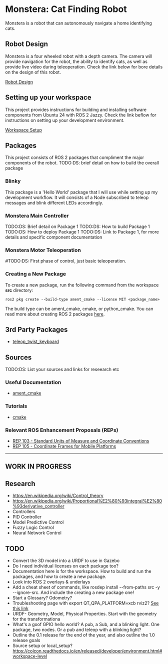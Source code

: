 # Monstera: Cat Finding Robot
Monstera is a robot that can autonomously navigate a home identifying cats.

## Robot Design
Monstera is a four wheeled robot with a depth camera. The camera will provide navigation for the robot, the ability to identify cats, as well as provide live video during teleoperation. Check the link below for bore details on the design of this robot.

[Robot Design](doc/robot_design.md)

## Setting up your workspace
This project provides instructions for building and installing software components from Ubuntu 24 with ROS 2 Jazzy. Check the link beflow for instructions on setting up your development environment.

[Workspace Setup](doc/workspace_setup.md)

## Packages
This project consists of ROS 2 packages that compliment the major components of the robot.
TODO:DS: brief detail on how to build the overall package

### Blinky
This package is a 'Hello World' package that I will use while setting up my development workflow. It will consists of a Node subscribed to teleop messages and blink different LEDs accordingly.

### Monstera Main Controller
TODO:DS: Brief detail on Package 1
TODO:DS: How to build Package 1
TODO:DS: How to deploy Package 1
TODO:DS: Link to Package 1, for more details and specific component documentation

### Monstera Motor Teleoperation
#TODO:DS: First phase of control, just basic teleoperation. 

### Creating a New Package
To create a new package, run the following command from the workspace **src** directory:

```
ros2 pkg create --build-type ament_cmake --license MIT <package_name>
```

The build type can be ament_cmake, cmake, or python_cmake. You can read more about creating ROS 2 packages [here](https://docs.ros.org/en/jazzy/Tutorials/Beginner-Client-Libraries/Creating-Your-First-ROS2-Package.html#create-a-package).

## 3rd Party Packages
- [teleop_twist_keyboard](https://index.ros.org/r/teleop_twist_keyboard/#jazzy)


## Sources
TODO:DS: List your sources and links for reseearch etc

### Useful Documentation
- [ament_cmake](https://docs.ros.org/en/jazzy/How-To-Guides/Ament-CMake-Documentation.html)

### Tutorials
- [cmake](https://cmake.org/cmake/help/latest/guide/tutorial/index.html)

### Relevant ROS Enhancement Proposals (REPs)
- [REP 103 - Standard Units of Measure and Coordinate Conventions](https://www.ros.org/reps/rep-0103.html)
- [REP 105 - Coordinate Frames for Mobile Platforms](https://www.ros.org/reps/rep-0105.html)

---
WORK IN PROGRESS
---

## Research
- https://en.wikipedia.org/wiki/Control_theory
- https://en.wikipedia.org/wiki/Proportional%E2%80%93integral%E2%80%93derivative_controller
- Controllers
- PID Controller
- Model Predictive Control
- Fuzzy Logic Control
- Neural Network Control


## TODO
- Convert the 3D model into a URDF to use in Gazebo
- Do I need individual licenses on each package too?
- Documentation here is for the workspace. How to build and run the packages, and how to create a new package.
- Look into ROS 2 overlays & underlays
- Add a cheat sheet of commands, like rosdep install --from-paths src -y --ignore-src. And include the creating a new package one!
- Start a Glossary? Odometry?
- Troubleshooting page with export QT_QPA_PLATFORM=xcb rviz2? [See this link](https://docs.ros.org/en/rolling/How-To-Guides/Installation-Troubleshooting.html)
- URDF- Geometry, Model, Physical Properties. Start with the geometry for the transformationa
- What's a goof GPIO hello world? A pub, a Sub, and a blinking light. One package, two nodes. Or a pub and teleop with a blinking light?
- Outline the 0.1 release for the end of the year, and also outline the 1.0 release goals
- Source setup or local_setup? https://colcon.readthedocs.io/en/released/developer/environment.html#workspace-level